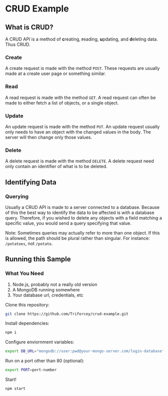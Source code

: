 # CRUD Example

## What is CRUD?

A CRUD API is a method of **c**reating, **r**eading, **u**pdating, and **d**eleting data. Thus CRUD.

### Create

A create request is made with the method `POST`. These requests are usually made at a create user page or something similar.

### Read

A read request is made with the method `GET`. A read request can often be made to either fetch a list of objects, or a single object.

### Update

An update request is made with the method `PUT`. An update request usually only needs to have an object with the changed values in the body. The server will then change only those values.

### Delete

A delete request is made with the method `DELETE`. A delete request need only contain an identifier of what is to be deleted.

## Identifying Data

### Querying

Usually a CRUD API is made to a server connected to a database. Because of this the best way to identify the data to be affected is with a database query. Therefore, if you wished to delete any objects with a field matching a specific value, you would send a query specifying that value.

Note: Sometimes queries may actually refer to more than one object. If this is allowed, the path should be plural rather than singular. For instance: `/potatoes`, not `/potato`.

## Running this Sample

### What You Need

1. Node.js, probably not a really old version
2. A MongoDB running somewhere
3. Your database url, credentials, etc

Clone this repository:

```bash
git clone https://github.com/Triforcey/crud-example.git
```

Install dependencies:

```bash
npm i
```

Configure enviornment variables:
```bash
export DB_URL="mongodb://user:pwd@your-mongo-server.com/login-database" DB_NAME="your-database"
```

Run on a port other than 80 (optional):
```bash
export PORT=port-number
```

Start!
```bash
npm start
```
